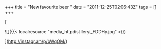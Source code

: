 +++
title = "New favourite beer "
date = "2011-12-25T02:06:43Z"
tags = []
+++

[

![]({{< localresource "media_httpdistilleryi_FDDHy.jpg" >}})

](http://instagr.am/p/bWqOM/)


